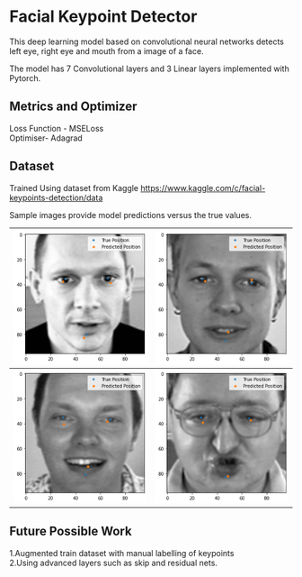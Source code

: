 # Facial Keypoint Detector 

This deep learning model based on convolutional neural networks detects left eye, right eye and mouth from a image of a face.

The model has 7 Convolutional layers and 3 Linear layers implemented with Pytorch.

## Metrics and Optimizer
Loss Function -  MSELoss     
Optimiser-   Adagrad 

## Dataset 
Trained Using dataset from Kaggle
https://www.kaggle.com/c/facial-keypoints-detection/data 

Sample images provide model predictions versus  the true values.

![](sample1.png)            | ![](sample4.png)
:-------------------------:|:-------------------------:
![](sample2.png)  | ![](sample3.png)

## Future Possible Work
1.Augmented train dataset with manual labelling of keypoints   
2.Using advanced layers such as skip and residual nets.

